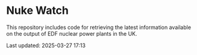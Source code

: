 # Nuke Watch

This repository includes code for retrieving the latest information available on the output of EDF nuclear power plants in the UK.

Last updated: 2025-03-27 17:13